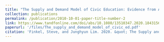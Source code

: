 ```yaml
---
title: "The Supply and Demand Model of Civic Education: Evidence from A Field Experiment in the Democratic Republic of Congo"
collection: publications
permalink: /publication/2010-10-01-paper-title-number-2
link: https://www.tandfonline.com/doi/abs/10.1080/13510347.2020.1843156
paperurl: '/files/The_supply_and_demand_model_of_civic_ed.pdf'
citation: 'Finkel, Steve, and Junghyun Lim. 2020. &quot; The Supply and Demand Model of Civic Education: Evidence from A Field Experiment in the Democratic Republic of Congo &quot; <i>Democratization</i>. 28(5).'
---
```



